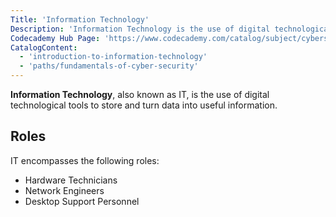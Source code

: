 ```yaml
---
Title: 'Information Technology'
Description: 'Information Technology is the use of digital technological tools to store and turn data into useful information'
Codecademy Hub Page: 'https://www.codecademy.com/catalog/subject/cybersecurity'
CatalogContent:
  - 'introduction-to-information-technology'
  - 'paths/fundamentals-of-cyber-security'
---
```


<link rel="cannonical" href="https://www.codecademy.com/courses/introduction-to-it/articles/it-overview"/>

**Information Technology**, also known as IT, is the use of digital technological tools to store and turn data into useful information.

## Roles

IT encompasses the following roles:

- Hardware Technicians
- Network Engineers
- Desktop Support Personnel
